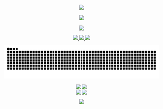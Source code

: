 <!-- https://github.com/kyechan99/capsule-render -->
<p align="center">
  <img
    src="https://capsule-render.vercel.app/api?type=waving&color=timeGradient&height=320&&section=header&text=HI%20THERE!&fontSize=90&fontAlign=50&fontAlignY=30&desc=Welcome%20to%20my%20profile%20page!&descAlign=50&descSize=30&descAlignY=60&animation=twinkling" />
</p>




<p align="center">
  <img
    src="https://readme-typing-svg.demolab.com?font=Orbitron&size=25&pause=1000&center=true&vCenter=true&random=false&width=600&lines=EL+PSY+KONGROO!" />
</p>
<p align="center">
  <img
    align="center"
    src="https://skillicons.dev/icons?i=go,py,css,ts,vue,ae,blender&theme=light" />
</p>

<!-- https://github.com/DenverCoder1/readme-typing-svg -->

<p align="center">
  <a href="https://github.com/Yuelioi">
    <img src="https://img.shields.io/badge/GitHub-Yuelioi-blue?logo=github" />
  </a>
  <a href="https://space.bilibili.com/4279370">
    <img
      src="https://img.shields.io/badge/哔哩哔哩-月离离离离-red?logo=bilibili" />
  </a>
  <!-- https://github.com/antonkomarev/github-profile-views-counter -->
  <img
    src="https://komarev.com/ghpvc/?username=Yuelioi&abbreviated=true&color=yellow" />
</p>
<picture>
  <source media="(prefers-color-scheme: dark)" srcset="https://raw.githubusercontent.com/Yuelioi/Yuelioi/output/snake-dark.svg" />
  <source media="(prefers-color-scheme: light)" srcset="https://raw.githubusercontent.com/Yuelioi/Yuelioi/output/snake.svg" />
  <img alt="github-snake" src="github-snake.svg" />
</picture>

<!-- https://github.com/anuraghazra/github-readme-stats -->
<p align="center">
<!-- https://github.com/anuraghazra/github-readme-stats -->
<img align="center" width="400" src="https://github-readme-stats.vercel.app/api?username=Yuelioi&theme=transparent&include_all_commits=true&show_icons=true&hide_border=true" />
<!-- https://github.com/DenverCoder1/github-readme-streak-stats -->
<img align="center" width="400" src="https://streak-stats.demolab.com?user=Yuelioi&theme=transparent&date_format=%5BY.%5Dn.j&hide_border=true" />
<br/>


<!-- https://github.com/anuraghazra/github-readme-stats -->
<img align="center" src="https://github-readme-stats.vercel.app/api/wakatime?username=@Yuelioi&theme=transparent&hide_border=true&langs_count=10&range=all_time" />

<!-- https://github.com/anuraghazra/github-readme-stats -->
<img align="center" src="https://github-readme-stats.vercel.app/api/top-langs/?username=Yuelioi&exclude_repo=Program-Learning&theme=transparent&hide_border=true&hide=cpp&layout=compact&langs_count=10" />
<br/>

</p>
<p align="center">
  <img
    width="800"
    src="https://github-readme-activity-graph.vercel.app/graph?username=Yuelioi&theme=github-compact&hide_border=true&area=true" />
  <br />
</p>
